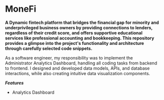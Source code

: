 # MoneFi

**A Dynamic fintech platform that bridges the financial gap for minority and underprivileged business owners by providing connections to lenders, regardless of their credit score, and offers supportive educational services like professional accounting and bookkeeping. This repository provides a glimpse into the project's functionality and architecture through carefully selected code snippets.**

As a software engineer, my responsibility was to implement the Administrator Analytics Dashboard, handling all coding tasks from backend to frontend. I designed and developed data models, APIs, and database interactions, while also creating intuitive data visualization components.

***Features***

- Analytics Dashboard
